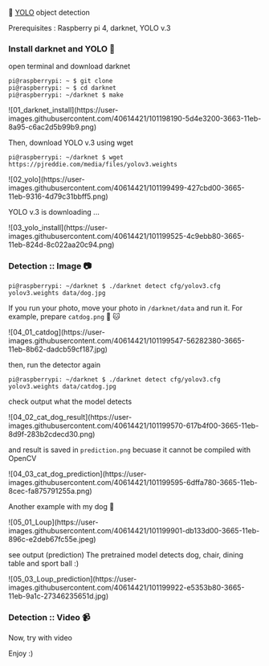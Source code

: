 :black_heart: [YOLO](https://pjreddie.com/darknet/yolo/) object detection 

Prerequisites : Raspberry pi 4, darknet, YOLO v.3

### Install darknet and YOLO :crystal_ball:
open terminal and download darknet

```
pi@raspberrypi: ~ $ git clone 
pi@raspberrypi: ~ $ cd darknet
pi@raspberrypi: ~/darknet $ make
``` 
<div>
![01_darknet_install](https://user-images.githubusercontent.com/40614421/101198190-5d4e3200-3663-11eb-8a95-c6ac2d5b99b9.png)
</div>

Then, download YOLO v.3 using wget

``` 
pi@raspberrypi: ~/darknet $ wget https://pjreddie.com/media/files/yolov3.weights
``` 

<div>
![02_yolo](https://user-images.githubusercontent.com/40614421/101199499-427cbd00-3665-11eb-9316-4d79c31bbff5.png)
</div>

YOLO v.3 is downloading ...

<div>
![03_yolo_install](https://user-images.githubusercontent.com/40614421/101199525-4c9ebb80-3665-11eb-824d-8c022aa20c94.png)
</div>

### Detection :: Image :camera:

``` 
pi@raspberrypi: ~/darknet $ ./darknet detect cfg/yolov3.cfg yolov3.weights data/dog.jpg
``` 
If you run your photo, move your photo in `/darknet/data` and run it.
For example, prepare `catdog.png` :dog: :cat:

<div>
![04_01_catdog](https://user-images.githubusercontent.com/40614421/101199547-56282380-3665-11eb-8b62-dadcb59cf187.jpg)
</div>

then, run the detector again

``` 
pi@raspberrypi: ~/darknet $ ./darknet detect cfg/yolov3.cfg yolov3.weights data/catdog.jpg
``` 
check output what the model detects

<div>
![04_02_cat_dog_result](https://user-images.githubusercontent.com/40614421/101199570-617b4f00-3665-11eb-8d9f-283b2cdecd30.png)
</div>

and result is saved in `prediction.png` becuase it cannot be compiled with OpenCV

<div>
![04_03_cat_dog_prediction](https://user-images.githubusercontent.com/40614421/101199595-6dffa780-3665-11eb-8cec-fa875791255a.png)
</div>

Another example with my dog :dog:

<div>
![05_01_Loup](https://user-images.githubusercontent.com/40614421/101199901-db133d00-3665-11eb-896c-e2deb67fc55e.jpeg)
</div>

see output (prediction)
The pretrained model detects dog, chair, dining table and sport ball :)

<div>
![05_03_Loup_prediction](https://user-images.githubusercontent.com/40614421/101199922-e5353b80-3665-11eb-9a1c-27346235651d.jpg)
</div>


### Detection :: Video :video_camera:
Now, try with video


Enjoy :)
